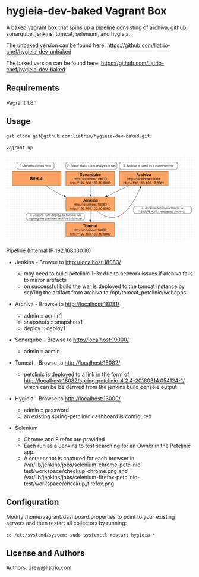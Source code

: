 hygieia-dev-baked Vagrant Box
========================
A baked vagrant box that spins up a pipeline consisting of archiva, github, sonarqube, jenkins, tomcat, selenium, and hygieia.

The unbaked version can be found here: https://github.com/liatrio-chef/hygieia-dev-unbaked

The baked version can be found here: https://github.com/liatrio-chef/hygieia-dev-baked

Requirements
------------
Vagrant 1.8.1

Usage
-----
`git clone git@github.com:liatrio/hygieia-dev-baked.git`

`vagrant up`

![Alt text](media/pipeline.png)

Pipeline (Internal IP 192.168.100.10)
- Jenkins - Browse to [http://localhost:18083/](http://localhost:18083/)
  - may need to build petclinic 1-3x due to network issues if archiva fails to mirror artifacts
  - on successful build the war is deployed to the tomcat instance by scp'ing the artifact from archiva to /opt/tomcat_petclinic/webapps

- Archiva - Browse to [http://localhost:18081/](http://localhost:18081/)
  - admin :: admin1
  - snapshots :: snapshots1
  - deploy :: deploy1

- Sonarqube - Browse to [http://localhost:19000/](http://localhost:19000/)
  - admin :: admin

- Tomcat - Browse to [http://localhost:18082/](http://localhost:18082/)
  - petclinic is deployed to a link in the form of [http://localhost:18082/spring-petclinic-4.2.4-20160314.054124-1/](http://localhost:18082/spring-petclinic-4.2.4-20160314.054124-1/) - which can be be derived from the jenkins build console output

- Hygieia - Browse to [http://localhost:13000/](http://localhost:13000/)
  - admin :: password
  - an existing spring-petclinic dashboard is configured

- Selenium
  - Chrome and Firefox are provided
  - Each run as a Jenkins to test searching for an Owner in the Petclinic app.
  - A screenshot is captured for each browser in /var/lib/jenkins/jobs/selenium-chrome-petclinic-test/workspace/checkup_chrome.png and /var/lib/jenkins/jobs/selenium-firefox-petclinic-test/workspace/checkup_firefox.png

Configuration
-------------
Modify /home/vagrant/dashboard.properties to point to your existing servers and then restart all collectors by running:

 `cd /etc/systemd/system; sudo systemctl restart hygieia-*`

License and Authors
-------------------
Authors: drew@liatrio.com
